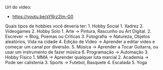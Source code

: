 Url do video:
- https://youtu.be/sYRrz2lm-G0

Quais tipos de hobbies você deveria ter:
	1. Hobby Social
		1. Xadrez
		2. Videogames
	2. Hobby Solo
		1. Arte -> Pintura, Rascunho ou Art Digital.
		2. Escrever -> Blog, Poemas ou Críticas
		3. Fotografia -> Natureza, Objetos aleatórios, Vida na cidade
		4. Edição de Video -> Aprender a editar video e começar um canal por diversão.
		5. Música -> Aprender a Tocar Guitarra, ou usar um instrumento de fazer música
		6. Programação -> Automação 
	3. Hobby Físico
		1. MMA -> Aprender qualquer luta marcial 
		2. Academia -> Pode ser calistenia
		3. Sports -> Futebol, Basquete
		4. Escalada 
		5. Yoga
